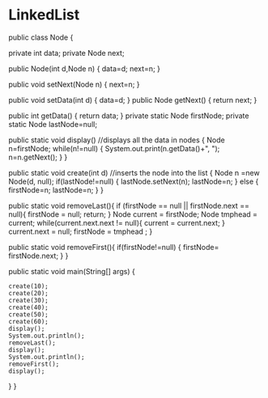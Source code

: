 # LinkedList
public class Node {

private int data; 
private Node next; 

public Node(int d,Node n)
{
    data=d;
    next=n;
}

public void setNext(Node n)
{
    next=n;
}

public void setData(int d)
{
    data=d;
}
public Node getNext()
{
    return next;
}

public int getData()
{
    return data;
}
private static Node firstNode; 
private static Node lastNode=null; 

public static void display() //displays all the data in nodes
{
    Node n=firstNode;
    while(n!=null) 
    {
        System.out.print(n.getData()+",  ");
        n=n.getNext(); 
    }
}

public static void create(int d) //inserts the node into the list
{
    Node n =new Node(d, null);
    if(lastNode!=null)
    {
        lastNode.setNext(n);
        lastNode=n;
    }
    else 
    {
        firstNode=n;
        lastNode=n;
    }
}


 public static void removeLast(){
        if (firstNode == null || firstNode.next == null){
            firstNode = null;
            return;
        }
        Node current = firstNode;
        Node tmphead = current;
        while(current.next.next != null){
            current = current.next;
        }
        current.next = null;
        firstNode = tmphead ;
    }

 public static void removeFirst(){
     if(firstNode!=null)
     {
        firstNode= firstNode.next;
     }
    }

public static void main(String[] args) {

    create(10);
    create(20);
    create(30);
    create(40);
    create(50);
    create(60);
    display();
    System.out.println();
    removeLast();
    display();
    System.out.println();
    removeFirst();
    display();
}
}
